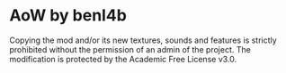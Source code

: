 # AoW by benl4b
Copying the mod and/or its new textures, sounds and features is strictly prohibited without the permission of an admin of the project. The modification is protected by the Academic Free License v3.0.
